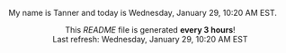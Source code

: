 My name is Tanner and today is Wednesday, January 29, 10:20 AM EST.

<p align="center">This <i>README</i> file is generated <b>every 3 hours</b>!</br>Last refresh: Wednesday, January 29, 10:20 AM EST<br /></p>
